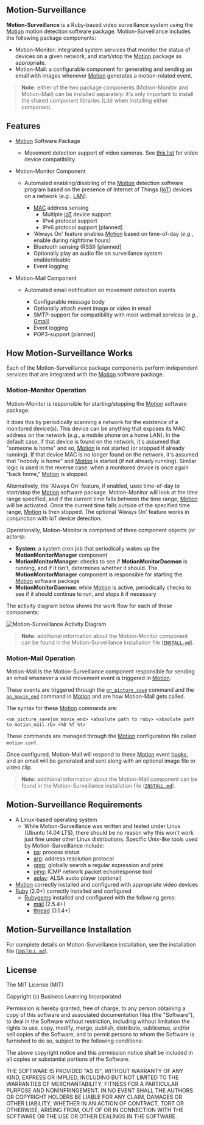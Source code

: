 ## Motion-Surveillance

**Motion-Surveillance** is a Ruby-based video surveillance system using the [Motion](http://www.lavrsen.dk/foswiki/bin/view/Motion/WebHome "Motion") motion detection software package. Motion-Surveillance includes the following package components:

   - Motion-Monitor: integrated system services that monitor the status of devices on a given network, and start/stop the [Motion](http://www.lavrsen.dk/foswiki/bin/view/Motion/WebHome "Motion") package as appropriate.
   - Motion-Mail: a configurable component for generating and sending an email with images whenever [Motion](http://www.lavrsen.dk/foswiki/bin/view/Motion/WebHome "Motion") generates a motion-related event.

> **Note:** either of the two package components (Motion-Monitor and Motion-Mail) can be installed separately: it's only important to install the shared component libraries (Lib) when installing either component.

## Features

 - [Motion](http://www.lavrsen.dk/foswiki/bin/view/Motion/WebHome "Motion") Software Package
 
	- Movement detection support of video cameras. See [this list](http://www.lavrsen.dk/foswiki/bin/view/Motion/WorkingDevices "Device Compatibility") for video device compatibility.
 - Motion-Monitor Component
	 - Automated enabling/disabling of the [Motion](http://www.lavrsen.dk/foswiki/bin/view/Motion/WebHome "Motion") detection software program based on the presence of Internet of Things ([IoT](http://en.wikipedia.org/wiki/Internet_of_Things "Internet of Things")) devices on a network (*e.g.*, [LAN](http://en.wikipedia.org/wiki/Local_area_network "Local Area Network")).
	 
		 - [MAC](http://en.wikipedia.org/wiki/MAC_address "MAC address") address sensing
			 - Multiple [IoT](http://en.wikipedia.org/wiki/Internet_of_Things "Internet of Things") device support
			 - IPv4 protocol support
			 - IPv6 protocol support [planned]
		 - 'Always On' feature enables [Motion](http://www.lavrsen.dk/foswiki/bin/view/Motion/WebHome "Motion") based on time-of-day (*e.g*., enable during nighttime hours)
		 - Bluetooth sensing (RSSI) [planned]
		 - Optionally play an audio file on surveillance system enable/disable
		 - Event logging
 - Motion-Mail Component
 
	 - Automated email notification on movement detection events
	 
		 - Configurable message body
		 - Optionally attach event image or video in email
		 - SMTP-support for compatibility with most webmail services (*e.g.*, [Gmail](http://gmail.com "Google Gmail"))
		 - Event logging
		 - POP3-support [planned]
 
## How Motion-Surveillance Works

Each of the Motion-Surveillance package components perform independent services that are integrated with the [Motion](http://www.lavrsen.dk/foswiki/bin/view/Motion/WebHome "Motion") software package.

### Motion-Monitor Operation
Motion-Monitor is responsible for starting/stopping the [Motion](http://www.lavrsen.dk/foswiki/bin/view/Motion/WebHome "Motion") software package. 

It does this by periodically scanning a network for the existence of a monitored device(s). This device can be anything that exposes its MAC address on the network (*e.g.*, a mobile phone on a home LAN). In the default case, if that device is found on the network, it's assumed that "someone is home" and so, [Motion](http://www.lavrsen.dk/foswiki/bin/view/Motion/WebHome "Motion") is not started (or stopped if already running). If that device MAC is no longer found on the network, it's assumed that "nobody is home" and [Motion](http://www.lavrsen.dk/foswiki/bin/view/Motion/WebHome "Motion") is started (if not already running). Similar logic is used in the reverse case: when a monitored device is once again "back home," [Motion](http://www.lavrsen.dk/foswiki/bin/view/Motion/WebHome "Motion") is stopped.

Alternatively, the 'Always On' feature, if enabled, uses time-of-day to start/stop the [Motion](http://www.lavrsen.dk/foswiki/bin/view/Motion/WebHome "Motion") software package. Motion-Monitor will look at the time range specified, and if the current time falls between the time range, [Motion](http://www.lavrsen.dk/foswiki/bin/view/Motion/WebHome "Motion") will be activated. Once the current time falls outside of the specified time range, [Motion](http://www.lavrsen.dk/foswiki/bin/view/Motion/WebHome "Motion") is then stopped. The optional 'Always On' feature works in conjunction with IoT device detection.

Operationally, Motion-Monitor is comprised of three component objects (or actors): 

- **System**: a system cron job that periodically wakes up the **MotionMonitorManager** component
- **MotionMonitorManager**: checks to see if **MotionMonitorDaemon** is running, and if it isn't, determines whether it should. The **MotionMonitorManager** component is responsible for starting the [Motion](http://www.lavrsen.dk/foswiki/bin/view/Motion/WebHome "Motion") software package
- **MotionMonitorDaemon**: while [Motion](http://www.lavrsen.dk/foswiki/bin/view/Motion/WebHome "Motion") is active, periodically checks to see if it should continue to run, and stops it if necessary 

The activity diagram below shows the work flow for each of these components:

![Motion-Surveillance Activity Diagram](https://raw.githubusercontent.com/richbl/motion-surveillance/master/activity_diagram.png "Motion-Surveillance Activity Diagram")

> **Note:** additional information about the Motion-Monitor component can be found in the Motion-Surveillance installation file ([`INSTALL.md`](https://github.com/richbl/motion-surveillance/blob/master/INSTALL.md "INSTALL.md")).

### Motion-Mail Operation

Motion-Mail is the Motion-Surveillance component responsible for sending an email whenever a valid movement event is triggered in [Motion](http://www.lavrsen.dk/foswiki/bin/view/Motion/WebHome "Motion").

These events are triggered through the [`on_picture_save`](http://www.lavrsen.dk/foswiki/bin/view/Motion/ConfigOptionOnPictureSave "on_picture_save command") command and the [`on_movie_end`](http://www.lavrsen.dk/foswiki/bin/view/Motion/ConfigOptionOnMovieEnd "on_movie_end command") command in [Motion](http://www.lavrsen.dk/foswiki/bin/view/Motion/WebHome "Motion") and are how Motion-Mail gets called. 

The syntax for these [Motion](http://www.lavrsen.dk/foswiki/bin/view/Motion/WebHome "Motion") commands are:
  
	<on_picture_save|on_movie_end> <absolute path to ruby> <absolute path to motion_mail.rb> <%D %f %t>

These commands are managed through the [Motion](http://www.lavrsen.dk/foswiki/bin/view/Motion/WebHome "Motion") configuration file called `motion.conf`.

Once configured, Motion-Mail will respond to these [Motion](http://www.lavrsen.dk/foswiki/bin/view/Motion/WebHome "Motion") event [hooks](http://en.wikipedia.org/wiki/Hooking "Hooking"), and an email will be generated and sent along with an optional image file or video clip.

> **Note:** additional information about the Motion-Mail component can be found in the Motion-Surveillance installation file ([`INSTALL.md`](https://github.com/richbl/motion-surveillance/blob/master/INSTALL.md "INSTALL.md")).

## Motion-Surveillance Requirements

 - A Linux-based operating system
	 - While Motion-Surveillance was written and tested under Linux (Ubuntu 14.04 LTS), there should be no reason why this won't work just fine under other Linux distributions. Specific Unix-like tools used by Motion-Surveillance include:
		 - [ps](http://en.wikipedia.org/wiki/Ps_%28Unix%29): process status
		 - [arp](http://en.wikipedia.org/wiki/Address_Resolution_Protocol): address resolution protocol
		 - [grep](http://en.wikipedia.org/wiki/Grep): globally search a regular expression and print
		 - [ping](http://en.wikipedia.org/wiki/Ping_(networking_utility)): ICMP network packet echo/response tool
		 - [aplay](http://en.wikipedia.org/wiki/Aplay): ALSA audio player (optional)
 - [Motion](http://www.lavrsen.dk/foswiki/bin/view/Motion/WebHome "Motion") correctly installed and configured with appropriate video devices
 - [Ruby](https://www.ruby-lang.org/en/ "Ruby") (2.0+) correctly installed and configured
	 - [Rubygems](https://rubygems.org/ "Rubygems") installed and configured with the following gems:
		 - [mail](https://rubygems.org/gems/mail) (2.5.4+)
		 - [thread](https://rubygems.org/gems/thread) (0.1.4+)

## Motion-Surveillance Installation
For complete details on Motion-Surveillance installation, see the installation file ([`INSTALL.md`](https://github.com/richbl/motion-surveillance/blob/master/INSTALL.md "INSTALL.md")).

## License

The MIT License (MIT)

Copyright (c) Business Learning Incorporated

Permission is hereby granted, free of charge, to any person obtaining a copy
of this software and associated documentation files (the "Software"), to deal
in the Software without restriction, including without limitation the rights
to use, copy, modify, merge, publish, distribute, sublicense, and/or sell
copies of the Software, and to permit persons to whom the Software is
furnished to do so, subject to the following conditions:

The above copyright notice and this permission notice shall be included in all
copies or substantial portions of the Software.

THE SOFTWARE IS PROVIDED "AS IS", WITHOUT WARRANTY OF ANY KIND, EXPRESS OR
IMPLIED, INCLUDING BUT NOT LIMITED TO THE WARRANTIES OF MERCHANTABILITY,
FITNESS FOR A PARTICULAR PURPOSE AND NONINFRINGEMENT. IN NO EVENT SHALL THE
AUTHORS OR COPYRIGHT HOLDERS BE LIABLE FOR ANY CLAIM, DAMAGES OR OTHER
LIABILITY, WHETHER IN AN ACTION OF CONTRACT, TORT OR OTHERWISE, ARISING FROM,
OUT OF OR IN CONNECTION WITH THE SOFTWARE OR THE USE OR OTHER DEALINGS IN THE
SOFTWARE.
